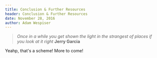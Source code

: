 ```yaml
---
title: Conclusion & Further Resources
header: Conclusion & Further Resources
date: November 28, 2016
author: Adam Wespiser
---
```


> *Once in a while you get shown the light in the strangest of places if you look at it right* **Jerry Garcia**


Yeahp, that's a scheme! More to come!
